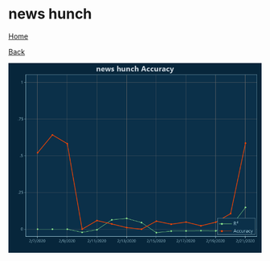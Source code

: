 # news hunch

[Home](../index.md)

[Back](news.md)

![hunch R²](../images/news_hunch_Accuracy.png "hunch R²")


